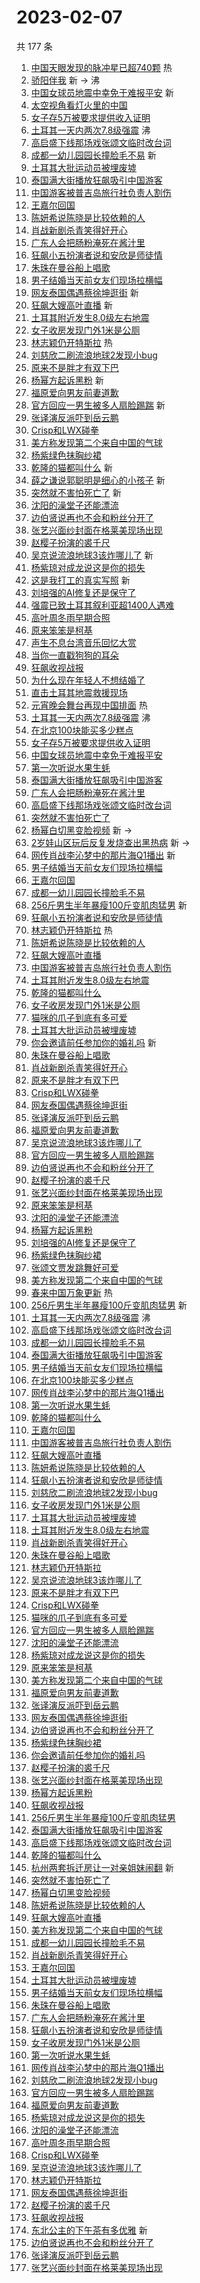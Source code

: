 # 2023-02-07

共 177 条

<!-- BEGIN -->
<!-- 最后更新时间 Tue Feb 07 2023 04:14:59 GMT+0800 (China Standard Time) -->

1. [中国天眼发现的脉冲星已超740颗](https://s.weibo.com//weibo?q=%23%E4%B8%AD%E5%9B%BD%E5%A4%A9%E7%9C%BC%E5%8F%91%E7%8E%B0%E7%9A%84%E8%84%89%E5%86%B2%E6%98%9F%E5%B7%B2%E8%B6%85740%E9%A2%97%23&Refer=new_time)
   热
1. [骄阳伴我](https://s.weibo.com//weibo?q=%E9%AA%84%E9%98%B3%E4%BC%B4%E6%88%91&t=31&band_rank=1&Refer=top)
   新 -> 沸
1. [中国女球员地震中幸免于难报平安](https://s.weibo.com//weibo?q=%23%E4%B8%AD%E5%9B%BD%E5%A5%B3%E7%90%83%E5%91%98%E5%9C%B0%E9%9C%87%E4%B8%AD%E5%B9%B8%E5%85%8D%E4%BA%8E%E9%9A%BE%E6%8A%A5%E5%B9%B3%E5%AE%89%23&t=31&band_rank=2&Refer=top)
   新
1. [太空视角看灯火里的中国](https://s.weibo.com//weibo?q=%23%E5%A4%AA%E7%A9%BA%E8%A7%86%E8%A7%92%E7%9C%8B%E7%81%AF%E7%81%AB%E9%87%8C%E7%9A%84%E4%B8%AD%E5%9B%BD%23&t=31&band_rank=3&Refer=top)
1. [女子存5万被要求提供收入证明](https://s.weibo.com//weibo?q=%23%E5%A5%B3%E5%AD%90%E5%AD%985%E4%B8%87%E8%A2%AB%E8%A6%81%E6%B1%82%E6%8F%90%E4%BE%9B%E6%94%B6%E5%85%A5%E8%AF%81%E6%98%8E%23&t=31&band_rank=4&Refer=top)
1. [土耳其一天内两次7.8级强震](https://s.weibo.com//weibo?q=%23%E5%9C%9F%E8%80%B3%E5%85%B6%E4%B8%80%E5%A4%A9%E5%86%85%E4%B8%A4%E6%AC%A17.8%E7%BA%A7%E5%BC%BA%E9%9C%87%23&t=31&band_rank=5&Refer=top)
   沸
1. [高启盛下线那场戏张颂文临时改台词](https://s.weibo.com//weibo?q=%23%E9%AB%98%E5%90%AF%E7%9B%9B%E4%B8%8B%E7%BA%BF%E9%82%A3%E5%9C%BA%E6%88%8F%E5%BC%A0%E9%A2%82%E6%96%87%E4%B8%B4%E6%97%B6%E6%94%B9%E5%8F%B0%E8%AF%8D%23&t=31&band_rank=6&Refer=top)
1. [成都一幼儿园园长撞脸毛不易](https://s.weibo.com//weibo?q=%23%E6%88%90%E9%83%BD%E4%B8%80%E5%B9%BC%E5%84%BF%E5%9B%AD%E5%9B%AD%E9%95%BF%E6%92%9E%E8%84%B8%E6%AF%9B%E4%B8%8D%E6%98%93%23&t=31&band_rank=7&Refer=top)
   新
1. [土耳其大批运动员被埋废墟](https://s.weibo.com//weibo?q=%23%E5%9C%9F%E8%80%B3%E5%85%B6%E5%A4%A7%E6%89%B9%E8%BF%90%E5%8A%A8%E5%91%98%E8%A2%AB%E5%9F%8B%E5%BA%9F%E5%A2%9F%23&t=31&band_rank=8&Refer=top)
1. [泰国满大街播放狂飙吸引中国游客](https://s.weibo.com//weibo?q=%23%E6%B3%B0%E5%9B%BD%E6%BB%A1%E5%A4%A7%E8%A1%97%E6%92%AD%E6%94%BE%E7%8B%82%E9%A3%99%E5%90%B8%E5%BC%95%E4%B8%AD%E5%9B%BD%E6%B8%B8%E5%AE%A2%23&t=31&band_rank=9&Refer=top)
1. [中国游客被普吉岛旅行社负责人割伤](https://s.weibo.com//weibo?q=%23%E4%B8%AD%E5%9B%BD%E6%B8%B8%E5%AE%A2%E8%A2%AB%E6%99%AE%E5%90%89%E5%B2%9B%E6%97%85%E8%A1%8C%E7%A4%BE%E8%B4%9F%E8%B4%A3%E4%BA%BA%E5%89%B2%E4%BC%A4%23&t=31&band_rank=10&Refer=top)
1. [王嘉尔回国](https://s.weibo.com//weibo?q=%23%E7%8E%8B%E5%98%89%E5%B0%94%E5%9B%9E%E5%9B%BD%23&t=31&band_rank=11&Refer=top)
1. [陈妍希说陈晓是比较依赖的人](https://s.weibo.com//weibo?q=%23%E9%99%88%E5%A6%8D%E5%B8%8C%E8%AF%B4%E9%99%88%E6%99%93%E6%98%AF%E6%AF%94%E8%BE%83%E4%BE%9D%E8%B5%96%E7%9A%84%E4%BA%BA%23&t=31&band_rank=12&Refer=top)
1. [肖战新剧杀青笑得好开心](https://s.weibo.com//weibo?q=%23%E8%82%96%E6%88%98%E6%96%B0%E5%89%A7%E6%9D%80%E9%9D%92%E7%AC%91%E5%BE%97%E5%A5%BD%E5%BC%80%E5%BF%83%23&t=31&band_rank=13&Refer=top)
1. [广东人会把肠粉淹死在酱汁里](https://s.weibo.com//weibo?q=%23%E5%B9%BF%E4%B8%9C%E4%BA%BA%E4%BC%9A%E6%8A%8A%E8%82%A0%E7%B2%89%E6%B7%B9%E6%AD%BB%E5%9C%A8%E9%85%B1%E6%B1%81%E9%87%8C%23&t=31&band_rank=14&Refer=top)
1. [狂飙小五扮演者说和安欣是师徒情](https://s.weibo.com//weibo?q=%23%E7%8B%82%E9%A3%99%E5%B0%8F%E4%BA%94%E6%89%AE%E6%BC%94%E8%80%85%E8%AF%B4%E5%92%8C%E5%AE%89%E6%AC%A3%E6%98%AF%E5%B8%88%E5%BE%92%E6%83%85%23&t=31&band_rank=15&Refer=top)
1. [朱珠在曼谷船上唱歌](https://s.weibo.com//weibo?q=%23%E6%9C%B1%E7%8F%A0%E5%9C%A8%E6%9B%BC%E8%B0%B7%E8%88%B9%E4%B8%8A%E5%94%B1%E6%AD%8C%23&t=31&band_rank=16&Refer=top)
1. [男子结婚当天前女友们现场拉横幅](https://s.weibo.com//weibo?q=%23%E7%94%B7%E5%AD%90%E7%BB%93%E5%A9%9A%E5%BD%93%E5%A4%A9%E5%89%8D%E5%A5%B3%E5%8F%8B%E4%BB%AC%E7%8E%B0%E5%9C%BA%E6%8B%89%E6%A8%AA%E5%B9%85%23&t=31&band_rank=17&Refer=top)
1. [网友泰国偶遇蔡徐坤逛街](https://s.weibo.com//weibo?q=%23%E7%BD%91%E5%8F%8B%E6%B3%B0%E5%9B%BD%E5%81%B6%E9%81%87%E8%94%A1%E5%BE%90%E5%9D%A4%E9%80%9B%E8%A1%97%23&t=31&band_rank=18&Refer=top)
   新
1. [狂飙大嫂高叶直播](https://s.weibo.com//weibo?q=%23%E7%8B%82%E9%A3%99%E5%A4%A7%E5%AB%82%E9%AB%98%E5%8F%B6%E7%9B%B4%E6%92%AD%23&t=31&band_rank=19&Refer=top)
   新
1. [土耳其附近发生8.0级左右地震](https://s.weibo.com//weibo?q=%23%E5%9C%9F%E8%80%B3%E5%85%B6%E9%99%84%E8%BF%91%E5%8F%91%E7%94%9F8.0%E7%BA%A7%E5%B7%A6%E5%8F%B3%E5%9C%B0%E9%9C%87%23&t=31&band_rank=20&Refer=top)
1. [女子收房发现门外1米是公厕](https://s.weibo.com//weibo?q=%23%E5%A5%B3%E5%AD%90%E6%94%B6%E6%88%BF%E5%8F%91%E7%8E%B0%E9%97%A8%E5%A4%961%E7%B1%B3%E6%98%AF%E5%85%AC%E5%8E%95%23&t=31&band_rank=21&Refer=top)
1. [林志颖仍开特斯拉](https://s.weibo.com//weibo?q=%23%E6%9E%97%E5%BF%97%E9%A2%96%E4%BB%8D%E5%BC%80%E7%89%B9%E6%96%AF%E6%8B%89%23&t=31&band_rank=22&Refer=top)
   热
1. [刘慈欣二刷流浪地球2发现小bug](https://s.weibo.com//weibo?q=%23%E5%88%98%E6%85%88%E6%AC%A3%E4%BA%8C%E5%88%B7%E6%B5%81%E6%B5%AA%E5%9C%B0%E7%90%832%E5%8F%91%E7%8E%B0%E5%B0%8Fbug%23&t=31&band_rank=23&Refer=top)
1. [原来不是胖才有双下巴](https://s.weibo.com//weibo?q=%23%E5%8E%9F%E6%9D%A5%E4%B8%8D%E6%98%AF%E8%83%96%E6%89%8D%E6%9C%89%E5%8F%8C%E4%B8%8B%E5%B7%B4%23&t=31&band_rank=24&Refer=top)
1. [杨幂方起诉黑粉](https://s.weibo.com//weibo?q=%23%E6%9D%A8%E5%B9%82%E6%96%B9%E8%B5%B7%E8%AF%89%E9%BB%91%E7%B2%89%23&t=31&band_rank=25&Refer=top)
   新
1. [福原爱向男友前妻道歉](https://s.weibo.com//weibo?q=%23%E7%A6%8F%E5%8E%9F%E7%88%B1%E5%90%91%E7%94%B7%E5%8F%8B%E5%89%8D%E5%A6%BB%E9%81%93%E6%AD%89%23&t=31&band_rank=26&Refer=top)
1. [官方回应一男生被多人扇脸踢踹](https://s.weibo.com//weibo?q=%23%E5%AE%98%E6%96%B9%E5%9B%9E%E5%BA%94%E4%B8%80%E7%94%B7%E7%94%9F%E8%A2%AB%E5%A4%9A%E4%BA%BA%E6%89%87%E8%84%B8%E8%B8%A2%E8%B8%B9%23&t=31&band_rank=27&Refer=top)
   新
1. [张译演反派吓到岳云鹏](https://s.weibo.com//weibo?q=%23%E5%BC%A0%E8%AF%91%E6%BC%94%E5%8F%8D%E6%B4%BE%E5%90%93%E5%88%B0%E5%B2%B3%E4%BA%91%E9%B9%8F%23&t=31&band_rank=28&Refer=top)
1. [Crisp和LWX碰拳](https://s.weibo.com//weibo?q=%23Crisp%E5%92%8CLWX%E7%A2%B0%E6%8B%B3%23&t=31&band_rank=29&Refer=top)
1. [美方称发现第二个来自中国的气球](https://s.weibo.com//weibo?q=%23%E7%BE%8E%E6%96%B9%E7%A7%B0%E5%8F%91%E7%8E%B0%E7%AC%AC%E4%BA%8C%E4%B8%AA%E6%9D%A5%E8%87%AA%E4%B8%AD%E5%9B%BD%E7%9A%84%E6%B0%94%E7%90%83%23&t=31&band_rank=30&Refer=top)
1. [杨紫绿色抹胸纱裙](https://s.weibo.com//weibo?q=%23%E6%9D%A8%E7%B4%AB%E7%BB%BF%E8%89%B2%E6%8A%B9%E8%83%B8%E7%BA%B1%E8%A3%99%23&t=31&band_rank=31&Refer=top)
1. [乾隆的猫都叫什么](https://s.weibo.com//weibo?q=%23%E4%B9%BE%E9%9A%86%E7%9A%84%E7%8C%AB%E9%83%BD%E5%8F%AB%E4%BB%80%E4%B9%88%23&t=31&band_rank=32&Refer=top)
   新
1. [薛之谦说郭聪明是细心的小孩子](https://s.weibo.com//weibo?q=%23%E8%96%9B%E4%B9%8B%E8%B0%A6%E8%AF%B4%E9%83%AD%E8%81%AA%E6%98%8E%E6%98%AF%E7%BB%86%E5%BF%83%E7%9A%84%E5%B0%8F%E5%AD%A9%E5%AD%90%23&t=31&band_rank=33&Refer=top)
   新
1. [突然就不害怕死亡了](https://s.weibo.com//weibo?q=%23%E7%AA%81%E7%84%B6%E5%B0%B1%E4%B8%8D%E5%AE%B3%E6%80%95%E6%AD%BB%E4%BA%A1%E4%BA%86%23&t=31&band_rank=34&Refer=top)
   新
1. [沈阳的澡堂子还能漂流](https://s.weibo.com//weibo?q=%23%E6%B2%88%E9%98%B3%E7%9A%84%E6%BE%A1%E5%A0%82%E5%AD%90%E8%BF%98%E8%83%BD%E6%BC%82%E6%B5%81%23&t=31&band_rank=35&Refer=top)
1. [边伯贤说再也不会和粉丝分开了](https://s.weibo.com//weibo?q=%23%E8%BE%B9%E4%BC%AF%E8%B4%A4%E8%AF%B4%E5%86%8D%E4%B9%9F%E4%B8%8D%E4%BC%9A%E5%92%8C%E7%B2%89%E4%B8%9D%E5%88%86%E5%BC%80%E4%BA%86%23&t=31&band_rank=36&Refer=top)
1. [张艺兴面纱封面在格莱美现场出现](https://s.weibo.com//weibo?q=%23%E5%BC%A0%E8%89%BA%E5%85%B4%E9%9D%A2%E7%BA%B1%E5%B0%81%E9%9D%A2%E5%9C%A8%E6%A0%BC%E8%8E%B1%E7%BE%8E%E7%8E%B0%E5%9C%BA%E5%87%BA%E7%8E%B0%23&t=31&band_rank=37&Refer=top)
1. [赵樱子扮演的裘千尺](https://s.weibo.com//weibo?q=%23%E8%B5%B5%E6%A8%B1%E5%AD%90%E6%89%AE%E6%BC%94%E7%9A%84%E8%A3%98%E5%8D%83%E5%B0%BA%23&t=31&band_rank=38&Refer=top)
1. [吴京说流浪地球3该炸哪儿了](https://s.weibo.com//weibo?q=%23%E5%90%B4%E4%BA%AC%E8%AF%B4%E6%B5%81%E6%B5%AA%E5%9C%B0%E7%90%833%E8%AF%A5%E7%82%B8%E5%93%AA%E5%84%BF%E4%BA%86%23&t=31&band_rank=39&Refer=top)
   新
1. [杨紫琼对成龙说这是你的损失](https://s.weibo.com//weibo?q=%23%E6%9D%A8%E7%B4%AB%E7%90%BC%E5%AF%B9%E6%88%90%E9%BE%99%E8%AF%B4%E8%BF%99%E6%98%AF%E4%BD%A0%E7%9A%84%E6%8D%9F%E5%A4%B1%23&t=31&band_rank=40&Refer=top)
1. [这是我打工的真实写照](https://s.weibo.com//weibo?q=%23%E8%BF%99%E6%98%AF%E6%88%91%E6%89%93%E5%B7%A5%E7%9A%84%E7%9C%9F%E5%AE%9E%E5%86%99%E7%85%A7%23&t=31&band_rank=41&Refer=top)
   新
1. [刘培强的AI修复还是保守了](https://s.weibo.com//weibo?q=%23%E5%88%98%E5%9F%B9%E5%BC%BA%E7%9A%84AI%E4%BF%AE%E5%A4%8D%E8%BF%98%E6%98%AF%E4%BF%9D%E5%AE%88%E4%BA%86%23&t=31&band_rank=42&Refer=top)
1. [强震已致土耳其叙利亚超1400人遇难](https://s.weibo.com//weibo?q=%23%E5%BC%BA%E9%9C%87%E5%B7%B2%E8%87%B4%E5%9C%9F%E8%80%B3%E5%85%B6%E5%8F%99%E5%88%A9%E4%BA%9A%E8%B6%851400%E4%BA%BA%E9%81%87%E9%9A%BE%23&t=31&band_rank=43&Refer=top)
1. [高叶周冬雨早期合照](https://s.weibo.com//weibo?q=%23%E9%AB%98%E5%8F%B6%E5%91%A8%E5%86%AC%E9%9B%A8%E6%97%A9%E6%9C%9F%E5%90%88%E7%85%A7%23&t=31&band_rank=44&Refer=top)
1. [原来笨笨是柯基](https://s.weibo.com//weibo?q=%23%E5%8E%9F%E6%9D%A5%E7%AC%A8%E7%AC%A8%E6%98%AF%E6%9F%AF%E5%9F%BA%23&t=31&band_rank=45&Refer=top)
1. [声生不息台湾音乐回忆大赏](https://s.weibo.com//weibo?q=%23%E5%A3%B0%E7%94%9F%E4%B8%8D%E6%81%AF%E5%8F%B0%E6%B9%BE%E9%9F%B3%E4%B9%90%E5%9B%9E%E5%BF%86%E5%A4%A7%E8%B5%8F%23&t=31&band_rank=46&Refer=top)
1. [当你一直戳狗狗的耳朵](https://s.weibo.com//weibo?q=%23%E5%BD%93%E4%BD%A0%E4%B8%80%E7%9B%B4%E6%88%B3%E7%8B%97%E7%8B%97%E7%9A%84%E8%80%B3%E6%9C%B5%23&t=31&band_rank=47&Refer=top)
1. [狂飙收视战报](https://s.weibo.com//weibo?q=%23%E7%8B%82%E9%A3%99%E6%94%B6%E8%A7%86%E6%88%98%E6%8A%A5%23&t=31&band_rank=48&Refer=top)
1. [为什么现在年轻人不想结婚了](https://s.weibo.com//weibo?q=%23%E4%B8%BA%E4%BB%80%E4%B9%88%E7%8E%B0%E5%9C%A8%E5%B9%B4%E8%BD%BB%E4%BA%BA%E4%B8%8D%E6%83%B3%E7%BB%93%E5%A9%9A%E4%BA%86%23&t=31&band_rank=49&Refer=top)
1. [直击土耳其地震救援现场](https://s.weibo.com//weibo?q=%23%E7%9B%B4%E5%87%BB%E5%9C%9F%E8%80%B3%E5%85%B6%E5%9C%B0%E9%9C%87%E6%95%91%E6%8F%B4%E7%8E%B0%E5%9C%BA%23&t=31&band_rank=50&Refer=top)
1. [元宵晚会舞台再现中国排面](https://s.weibo.com//weibo?q=%23%E5%85%83%E5%AE%B5%E6%99%9A%E4%BC%9A%E8%88%9E%E5%8F%B0%E5%86%8D%E7%8E%B0%E4%B8%AD%E5%9B%BD%E6%8E%92%E9%9D%A2%23&Refer=new_time)
   热
1. [土耳其一天内两次7.8级强震](https://s.weibo.com//weibo?q=%23%E5%9C%9F%E8%80%B3%E5%85%B6%E4%B8%80%E5%A4%A9%E5%86%85%E4%B8%A4%E6%AC%A17.8%E7%BA%A7%E5%BC%BA%E9%9C%87%23&t=31&band_rank=2&Refer=top)
   沸
1. [在北京100块能买多少糕点](https://s.weibo.com//weibo?q=%23%E5%9C%A8%E5%8C%97%E4%BA%AC100%E5%9D%97%E8%83%BD%E4%B9%B0%E5%A4%9A%E5%B0%91%E7%B3%95%E7%82%B9%23&t=31&band_rank=4&Refer=top)
1. [女子存5万被要求提供收入证明](https://s.weibo.com//weibo?q=%23%E5%A5%B3%E5%AD%90%E5%AD%985%E4%B8%87%E8%A2%AB%E8%A6%81%E6%B1%82%E6%8F%90%E4%BE%9B%E6%94%B6%E5%85%A5%E8%AF%81%E6%98%8E%23&t=31&band_rank=5&Refer=top)
1. [中国女球员地震中幸免于难报平安](https://s.weibo.com//weibo?q=%23%E4%B8%AD%E5%9B%BD%E5%A5%B3%E7%90%83%E5%91%98%E5%9C%B0%E9%9C%87%E4%B8%AD%E5%B9%B8%E5%85%8D%E4%BA%8E%E9%9A%BE%E6%8A%A5%E5%B9%B3%E5%AE%89%23&t=31&band_rank=6&Refer=top)
1. [第一次听说水果生蚝](https://s.weibo.com//weibo?q=%23%E7%AC%AC%E4%B8%80%E6%AC%A1%E5%90%AC%E8%AF%B4%E6%B0%B4%E6%9E%9C%E7%94%9F%E8%9A%9D%23&t=31&band_rank=7&Refer=top)
1. [泰国满大街播放狂飙吸引中国游客](https://s.weibo.com//weibo?q=%23%E6%B3%B0%E5%9B%BD%E6%BB%A1%E5%A4%A7%E8%A1%97%E6%92%AD%E6%94%BE%E7%8B%82%E9%A3%99%E5%90%B8%E5%BC%95%E4%B8%AD%E5%9B%BD%E6%B8%B8%E5%AE%A2%23&t=31&band_rank=8&Refer=top)
1. [广东人会把肠粉淹死在酱汁里](https://s.weibo.com//weibo?q=%23%E5%B9%BF%E4%B8%9C%E4%BA%BA%E4%BC%9A%E6%8A%8A%E8%82%A0%E7%B2%89%E6%B7%B9%E6%AD%BB%E5%9C%A8%E9%85%B1%E6%B1%81%E9%87%8C%23&t=31&band_rank=9&Refer=top)
1. [高启盛下线那场戏张颂文临时改台词](https://s.weibo.com//weibo?q=%23%E9%AB%98%E5%90%AF%E7%9B%9B%E4%B8%8B%E7%BA%BF%E9%82%A3%E5%9C%BA%E6%88%8F%E5%BC%A0%E9%A2%82%E6%96%87%E4%B8%B4%E6%97%B6%E6%94%B9%E5%8F%B0%E8%AF%8D%23&t=31&band_rank=10&Refer=top)
1. [突然就不害怕死亡了](https://s.weibo.com//weibo?q=%23%E7%AA%81%E7%84%B6%E5%B0%B1%E4%B8%8D%E5%AE%B3%E6%80%95%E6%AD%BB%E4%BA%A1%E4%BA%86%23&t=31&band_rank=11&Refer=top)
1. [杨幂白切黑变脸视频](https://s.weibo.com//weibo?q=%23%E6%9D%A8%E5%B9%82%E7%99%BD%E5%88%87%E9%BB%91%E5%8F%98%E8%84%B8%E8%A7%86%E9%A2%91%23&t=31&band_rank=12&Refer=top)
   新 ->
1. [2岁娃山区玩后反复发烧查出黑热病](https://s.weibo.com//weibo?q=%232%E5%B2%81%E5%A8%83%E5%B1%B1%E5%8C%BA%E7%8E%A9%E5%90%8E%E5%8F%8D%E5%A4%8D%E5%8F%91%E7%83%A7%E6%9F%A5%E5%87%BA%E9%BB%91%E7%83%AD%E7%97%85%23&t=31&band_rank=13&Refer=top)
   新 ->
1. [网传肖战李沁梦中的那片海Q1播出](https://s.weibo.com//weibo?q=%23%E7%BD%91%E4%BC%A0%E8%82%96%E6%88%98%E6%9D%8E%E6%B2%81%E6%A2%A6%E4%B8%AD%E7%9A%84%E9%82%A3%E7%89%87%E6%B5%B7Q1%E6%92%AD%E5%87%BA%23&t=31&band_rank=14&Refer=top)
   新
1. [男子结婚当天前女友们现场拉横幅](https://s.weibo.com//weibo?q=%23%E7%94%B7%E5%AD%90%E7%BB%93%E5%A9%9A%E5%BD%93%E5%A4%A9%E5%89%8D%E5%A5%B3%E5%8F%8B%E4%BB%AC%E7%8E%B0%E5%9C%BA%E6%8B%89%E6%A8%AA%E5%B9%85%23&t=31&band_rank=15&Refer=top)
1. [王嘉尔回国](https://s.weibo.com//weibo?q=%23%E7%8E%8B%E5%98%89%E5%B0%94%E5%9B%9E%E5%9B%BD%23&t=31&band_rank=16&Refer=top)
1. [成都一幼儿园园长撞脸毛不易](https://s.weibo.com//weibo?q=%23%E6%88%90%E9%83%BD%E4%B8%80%E5%B9%BC%E5%84%BF%E5%9B%AD%E5%9B%AD%E9%95%BF%E6%92%9E%E8%84%B8%E6%AF%9B%E4%B8%8D%E6%98%93%23&t=31&band_rank=17&Refer=top)
1. [256斤男生半年暴瘦100斤变肌肉猛男](https://s.weibo.com//weibo?q=%23256%E6%96%A4%E7%94%B7%E7%94%9F%E5%8D%8A%E5%B9%B4%E6%9A%B4%E7%98%A6100%E6%96%A4%E5%8F%98%E8%82%8C%E8%82%89%E7%8C%9B%E7%94%B7%23&t=31&band_rank=18&Refer=top)
   新
1. [狂飙小五扮演者说和安欣是师徒情](https://s.weibo.com//weibo?q=%23%E7%8B%82%E9%A3%99%E5%B0%8F%E4%BA%94%E6%89%AE%E6%BC%94%E8%80%85%E8%AF%B4%E5%92%8C%E5%AE%89%E6%AC%A3%E6%98%AF%E5%B8%88%E5%BE%92%E6%83%85%23&t=31&band_rank=19&Refer=top)
1. [林志颖仍开特斯拉](https://s.weibo.com//weibo?q=%23%E6%9E%97%E5%BF%97%E9%A2%96%E4%BB%8D%E5%BC%80%E7%89%B9%E6%96%AF%E6%8B%89%23&t=31&band_rank=20&Refer=top)
   热
1. [陈妍希说陈晓是比较依赖的人](https://s.weibo.com//weibo?q=%23%E9%99%88%E5%A6%8D%E5%B8%8C%E8%AF%B4%E9%99%88%E6%99%93%E6%98%AF%E6%AF%94%E8%BE%83%E4%BE%9D%E8%B5%96%E7%9A%84%E4%BA%BA%23&t=31&band_rank=21&Refer=top)
1. [狂飙大嫂高叶直播](https://s.weibo.com//weibo?q=%23%E7%8B%82%E9%A3%99%E5%A4%A7%E5%AB%82%E9%AB%98%E5%8F%B6%E7%9B%B4%E6%92%AD%23&t=31&band_rank=22&Refer=top)
1. [中国游客被普吉岛旅行社负责人割伤](https://s.weibo.com//weibo?q=%23%E4%B8%AD%E5%9B%BD%E6%B8%B8%E5%AE%A2%E8%A2%AB%E6%99%AE%E5%90%89%E5%B2%9B%E6%97%85%E8%A1%8C%E7%A4%BE%E8%B4%9F%E8%B4%A3%E4%BA%BA%E5%89%B2%E4%BC%A4%23&t=31&band_rank=24&Refer=top)
1. [土耳其附近发生8.0级左右地震](https://s.weibo.com//weibo?q=%23%E5%9C%9F%E8%80%B3%E5%85%B6%E9%99%84%E8%BF%91%E5%8F%91%E7%94%9F8.0%E7%BA%A7%E5%B7%A6%E5%8F%B3%E5%9C%B0%E9%9C%87%23&t=31&band_rank=25&Refer=top)
1. [乾隆的猫都叫什么](https://s.weibo.com//weibo?q=%23%E4%B9%BE%E9%9A%86%E7%9A%84%E7%8C%AB%E9%83%BD%E5%8F%AB%E4%BB%80%E4%B9%88%23&t=31&band_rank=26&Refer=top)
1. [女子收房发现门外1米是公厕](https://s.weibo.com//weibo?q=%23%E5%A5%B3%E5%AD%90%E6%94%B6%E6%88%BF%E5%8F%91%E7%8E%B0%E9%97%A8%E5%A4%961%E7%B1%B3%E6%98%AF%E5%85%AC%E5%8E%95%23&t=31&band_rank=27&Refer=top)
1. [猫咪的爪子到底有多可爱](https://s.weibo.com//weibo?q=%23%E7%8C%AB%E5%92%AA%E7%9A%84%E7%88%AA%E5%AD%90%E5%88%B0%E5%BA%95%E6%9C%89%E5%A4%9A%E5%8F%AF%E7%88%B1%23&t=31&band_rank=28&Refer=top)
1. [土耳其大批运动员被埋废墟](https://s.weibo.com//weibo?q=%23%E5%9C%9F%E8%80%B3%E5%85%B6%E5%A4%A7%E6%89%B9%E8%BF%90%E5%8A%A8%E5%91%98%E8%A2%AB%E5%9F%8B%E5%BA%9F%E5%A2%9F%23&t=31&band_rank=29&Refer=top)
1. [你会邀请前任参加你的婚礼吗](https://s.weibo.com//weibo?q=%23%E4%BD%A0%E4%BC%9A%E9%82%80%E8%AF%B7%E5%89%8D%E4%BB%BB%E5%8F%82%E5%8A%A0%E4%BD%A0%E7%9A%84%E5%A9%9A%E7%A4%BC%E5%90%97%23&t=31&band_rank=30&Refer=top)
   新
1. [朱珠在曼谷船上唱歌](https://s.weibo.com//weibo?q=%23%E6%9C%B1%E7%8F%A0%E5%9C%A8%E6%9B%BC%E8%B0%B7%E8%88%B9%E4%B8%8A%E5%94%B1%E6%AD%8C%23&t=31&band_rank=31&Refer=top)
1. [肖战新剧杀青笑得好开心](https://s.weibo.com//weibo?q=%23%E8%82%96%E6%88%98%E6%96%B0%E5%89%A7%E6%9D%80%E9%9D%92%E7%AC%91%E5%BE%97%E5%A5%BD%E5%BC%80%E5%BF%83%23&t=31&band_rank=32&Refer=top)
1. [原来不是胖才有双下巴](https://s.weibo.com//weibo?q=%23%E5%8E%9F%E6%9D%A5%E4%B8%8D%E6%98%AF%E8%83%96%E6%89%8D%E6%9C%89%E5%8F%8C%E4%B8%8B%E5%B7%B4%23&t=31&band_rank=33&Refer=top)
1. [Crisp和LWX碰拳](https://s.weibo.com//weibo?q=%23Crisp%E5%92%8CLWX%E7%A2%B0%E6%8B%B3%23&t=31&band_rank=34&Refer=top)
1. [网友泰国偶遇蔡徐坤逛街](https://s.weibo.com//weibo?q=%23%E7%BD%91%E5%8F%8B%E6%B3%B0%E5%9B%BD%E5%81%B6%E9%81%87%E8%94%A1%E5%BE%90%E5%9D%A4%E9%80%9B%E8%A1%97%23&t=31&band_rank=35&Refer=top)
1. [张译演反派吓到岳云鹏](https://s.weibo.com//weibo?q=%23%E5%BC%A0%E8%AF%91%E6%BC%94%E5%8F%8D%E6%B4%BE%E5%90%93%E5%88%B0%E5%B2%B3%E4%BA%91%E9%B9%8F%23&t=31&band_rank=36&Refer=top)
1. [福原爱向男友前妻道歉](https://s.weibo.com//weibo?q=%23%E7%A6%8F%E5%8E%9F%E7%88%B1%E5%90%91%E7%94%B7%E5%8F%8B%E5%89%8D%E5%A6%BB%E9%81%93%E6%AD%89%23&t=31&band_rank=37&Refer=top)
1. [吴京说流浪地球3该炸哪儿了](https://s.weibo.com//weibo?q=%23%E5%90%B4%E4%BA%AC%E8%AF%B4%E6%B5%81%E6%B5%AA%E5%9C%B0%E7%90%833%E8%AF%A5%E7%82%B8%E5%93%AA%E5%84%BF%E4%BA%86%23&t=31&band_rank=38&Refer=top)
1. [官方回应一男生被多人扇脸踢踹](https://s.weibo.com//weibo?q=%23%E5%AE%98%E6%96%B9%E5%9B%9E%E5%BA%94%E4%B8%80%E7%94%B7%E7%94%9F%E8%A2%AB%E5%A4%9A%E4%BA%BA%E6%89%87%E8%84%B8%E8%B8%A2%E8%B8%B9%23&t=31&band_rank=39&Refer=top)
1. [边伯贤说再也不会和粉丝分开了](https://s.weibo.com//weibo?q=%23%E8%BE%B9%E4%BC%AF%E8%B4%A4%E8%AF%B4%E5%86%8D%E4%B9%9F%E4%B8%8D%E4%BC%9A%E5%92%8C%E7%B2%89%E4%B8%9D%E5%88%86%E5%BC%80%E4%BA%86%23&t=31&band_rank=41&Refer=top)
1. [赵樱子扮演的裘千尺](https://s.weibo.com//weibo?q=%23%E8%B5%B5%E6%A8%B1%E5%AD%90%E6%89%AE%E6%BC%94%E7%9A%84%E8%A3%98%E5%8D%83%E5%B0%BA%23&t=31&band_rank=42&Refer=top)
1. [张艺兴面纱封面在格莱美现场出现](https://s.weibo.com//weibo?q=%23%E5%BC%A0%E8%89%BA%E5%85%B4%E9%9D%A2%E7%BA%B1%E5%B0%81%E9%9D%A2%E5%9C%A8%E6%A0%BC%E8%8E%B1%E7%BE%8E%E7%8E%B0%E5%9C%BA%E5%87%BA%E7%8E%B0%23&t=31&band_rank=43&Refer=top)
1. [原来笨笨是柯基](https://s.weibo.com//weibo?q=%23%E5%8E%9F%E6%9D%A5%E7%AC%A8%E7%AC%A8%E6%98%AF%E6%9F%AF%E5%9F%BA%23&t=31&band_rank=44&Refer=top)
1. [沈阳的澡堂子还能漂流](https://s.weibo.com//weibo?q=%23%E6%B2%88%E9%98%B3%E7%9A%84%E6%BE%A1%E5%A0%82%E5%AD%90%E8%BF%98%E8%83%BD%E6%BC%82%E6%B5%81%23&t=31&band_rank=45&Refer=top)
1. [杨幂方起诉黑粉](https://s.weibo.com//weibo?q=%23%E6%9D%A8%E5%B9%82%E6%96%B9%E8%B5%B7%E8%AF%89%E9%BB%91%E7%B2%89%23&t=31&band_rank=46&Refer=top)
1. [刘培强的AI修复还是保守了](https://s.weibo.com//weibo?q=%23%E5%88%98%E5%9F%B9%E5%BC%BA%E7%9A%84AI%E4%BF%AE%E5%A4%8D%E8%BF%98%E6%98%AF%E4%BF%9D%E5%AE%88%E4%BA%86%23&t=31&band_rank=47&Refer=top)
1. [杨紫绿色抹胸纱裙](https://s.weibo.com//weibo?q=%23%E6%9D%A8%E7%B4%AB%E7%BB%BF%E8%89%B2%E6%8A%B9%E8%83%B8%E7%BA%B1%E8%A3%99%23&t=31&band_rank=48&Refer=top)
1. [张颂文贾发跳舞好可爱](https://s.weibo.com//weibo?q=%23%E5%BC%A0%E9%A2%82%E6%96%87%E8%B4%BE%E5%8F%91%E8%B7%B3%E8%88%9E%E5%A5%BD%E5%8F%AF%E7%88%B1%23&t=31&band_rank=49&Refer=top)
1. [美方称发现第二个来自中国的气球](https://s.weibo.com//weibo?q=%23%E7%BE%8E%E6%96%B9%E7%A7%B0%E5%8F%91%E7%8E%B0%E7%AC%AC%E4%BA%8C%E4%B8%AA%E6%9D%A5%E8%87%AA%E4%B8%AD%E5%9B%BD%E7%9A%84%E6%B0%94%E7%90%83%23&t=31&band_rank=50&Refer=top)
1. [春来中国万象更新](https://s.weibo.com//weibo?q=%23%E6%98%A5%E6%9D%A5%E4%B8%AD%E5%9B%BD%E4%B8%87%E8%B1%A1%E6%9B%B4%E6%96%B0%23&Refer=new_time)
   热
1. [256斤男生半年暴瘦100斤变肌肉猛男](https://s.weibo.com//weibo?q=%23256%E6%96%A4%E7%94%B7%E7%94%9F%E5%8D%8A%E5%B9%B4%E6%9A%B4%E7%98%A6100%E6%96%A4%E5%8F%98%E8%82%8C%E8%82%89%E7%8C%9B%E7%94%B7%23&t=31&band_rank=2&Refer=top)
   新
1. [土耳其一天内两次7.8级强震](https://s.weibo.com//weibo?q=%23%E5%9C%9F%E8%80%B3%E5%85%B6%E4%B8%80%E5%A4%A9%E5%86%85%E4%B8%A4%E6%AC%A17.8%E7%BA%A7%E5%BC%BA%E9%9C%87%23&t=31&band_rank=4&Refer=top)
   沸
1. [高启盛下线那场戏张颂文临时改台词](https://s.weibo.com//weibo?q=%23%E9%AB%98%E5%90%AF%E7%9B%9B%E4%B8%8B%E7%BA%BF%E9%82%A3%E5%9C%BA%E6%88%8F%E5%BC%A0%E9%A2%82%E6%96%87%E4%B8%B4%E6%97%B6%E6%94%B9%E5%8F%B0%E8%AF%8D%23&t=31&band_rank=7&Refer=top)
1. [成都一幼儿园园长撞脸毛不易](https://s.weibo.com//weibo?q=%23%E6%88%90%E9%83%BD%E4%B8%80%E5%B9%BC%E5%84%BF%E5%9B%AD%E5%9B%AD%E9%95%BF%E6%92%9E%E8%84%B8%E6%AF%9B%E4%B8%8D%E6%98%93%23&t=31&band_rank=8&Refer=top)
1. [泰国满大街播放狂飙吸引中国游客](https://s.weibo.com//weibo?q=%23%E6%B3%B0%E5%9B%BD%E6%BB%A1%E5%A4%A7%E8%A1%97%E6%92%AD%E6%94%BE%E7%8B%82%E9%A3%99%E5%90%B8%E5%BC%95%E4%B8%AD%E5%9B%BD%E6%B8%B8%E5%AE%A2%23&t=31&band_rank=10&Refer=top)
1. [男子结婚当天前女友们现场拉横幅](https://s.weibo.com//weibo?q=%23%E7%94%B7%E5%AD%90%E7%BB%93%E5%A9%9A%E5%BD%93%E5%A4%A9%E5%89%8D%E5%A5%B3%E5%8F%8B%E4%BB%AC%E7%8E%B0%E5%9C%BA%E6%8B%89%E6%A8%AA%E5%B9%85%23&t=31&band_rank=14&Refer=top)
1. [在北京100块能买多少糕点](https://s.weibo.com//weibo?q=%23%E5%9C%A8%E5%8C%97%E4%BA%AC100%E5%9D%97%E8%83%BD%E4%B9%B0%E5%A4%9A%E5%B0%91%E7%B3%95%E7%82%B9%23&t=31&band_rank=15&Refer=top)
1. [网传肖战李沁梦中的那片海Q1播出](https://s.weibo.com//weibo?q=%23%E7%BD%91%E4%BC%A0%E8%82%96%E6%88%98%E6%9D%8E%E6%B2%81%E6%A2%A6%E4%B8%AD%E7%9A%84%E9%82%A3%E7%89%87%E6%B5%B7Q1%E6%92%AD%E5%87%BA%23&t=31&band_rank=16&Refer=top)
1. [第一次听说水果生蚝](https://s.weibo.com//weibo?q=%23%E7%AC%AC%E4%B8%80%E6%AC%A1%E5%90%AC%E8%AF%B4%E6%B0%B4%E6%9E%9C%E7%94%9F%E8%9A%9D%23&t=31&band_rank=17&Refer=top)
1. [乾隆的猫都叫什么](https://s.weibo.com//weibo?q=%23%E4%B9%BE%E9%9A%86%E7%9A%84%E7%8C%AB%E9%83%BD%E5%8F%AB%E4%BB%80%E4%B9%88%23&t=31&band_rank=18&Refer=top)
1. [王嘉尔回国](https://s.weibo.com//weibo?q=%23%E7%8E%8B%E5%98%89%E5%B0%94%E5%9B%9E%E5%9B%BD%23&t=31&band_rank=19&Refer=top)
1. [中国游客被普吉岛旅行社负责人割伤](https://s.weibo.com//weibo?q=%23%E4%B8%AD%E5%9B%BD%E6%B8%B8%E5%AE%A2%E8%A2%AB%E6%99%AE%E5%90%89%E5%B2%9B%E6%97%85%E8%A1%8C%E7%A4%BE%E8%B4%9F%E8%B4%A3%E4%BA%BA%E5%89%B2%E4%BC%A4%23&t=31&band_rank=20&Refer=top)
1. [狂飙大嫂高叶直播](https://s.weibo.com//weibo?q=%23%E7%8B%82%E9%A3%99%E5%A4%A7%E5%AB%82%E9%AB%98%E5%8F%B6%E7%9B%B4%E6%92%AD%23&t=31&band_rank=21&Refer=top)
1. [陈妍希说陈晓是比较依赖的人](https://s.weibo.com//weibo?q=%23%E9%99%88%E5%A6%8D%E5%B8%8C%E8%AF%B4%E9%99%88%E6%99%93%E6%98%AF%E6%AF%94%E8%BE%83%E4%BE%9D%E8%B5%96%E7%9A%84%E4%BA%BA%23&t=31&band_rank=22&Refer=top)
1. [狂飙小五扮演者说和安欣是师徒情](https://s.weibo.com//weibo?q=%23%E7%8B%82%E9%A3%99%E5%B0%8F%E4%BA%94%E6%89%AE%E6%BC%94%E8%80%85%E8%AF%B4%E5%92%8C%E5%AE%89%E6%AC%A3%E6%98%AF%E5%B8%88%E5%BE%92%E6%83%85%23&t=31&band_rank=23&Refer=top)
1. [刘慈欣二刷流浪地球2发现小bug](https://s.weibo.com//weibo?q=%23%E5%88%98%E6%85%88%E6%AC%A3%E4%BA%8C%E5%88%B7%E6%B5%81%E6%B5%AA%E5%9C%B0%E7%90%832%E5%8F%91%E7%8E%B0%E5%B0%8Fbug%23&t=31&band_rank=24&Refer=top)
1. [女子收房发现门外1米是公厕](https://s.weibo.com//weibo?q=%23%E5%A5%B3%E5%AD%90%E6%94%B6%E6%88%BF%E5%8F%91%E7%8E%B0%E9%97%A8%E5%A4%961%E7%B1%B3%E6%98%AF%E5%85%AC%E5%8E%95%23&t=31&band_rank=25&Refer=top)
1. [土耳其大批运动员被埋废墟](https://s.weibo.com//weibo?q=%23%E5%9C%9F%E8%80%B3%E5%85%B6%E5%A4%A7%E6%89%B9%E8%BF%90%E5%8A%A8%E5%91%98%E8%A2%AB%E5%9F%8B%E5%BA%9F%E5%A2%9F%23&t=31&band_rank=26&Refer=top)
1. [土耳其附近发生8.0级左右地震](https://s.weibo.com//weibo?q=%23%E5%9C%9F%E8%80%B3%E5%85%B6%E9%99%84%E8%BF%91%E5%8F%91%E7%94%9F8.0%E7%BA%A7%E5%B7%A6%E5%8F%B3%E5%9C%B0%E9%9C%87%23&t=31&band_rank=27&Refer=top)
1. [肖战新剧杀青笑得好开心](https://s.weibo.com//weibo?q=%23%E8%82%96%E6%88%98%E6%96%B0%E5%89%A7%E6%9D%80%E9%9D%92%E7%AC%91%E5%BE%97%E5%A5%BD%E5%BC%80%E5%BF%83%23&t=31&band_rank=28&Refer=top)
1. [朱珠在曼谷船上唱歌](https://s.weibo.com//weibo?q=%23%E6%9C%B1%E7%8F%A0%E5%9C%A8%E6%9B%BC%E8%B0%B7%E8%88%B9%E4%B8%8A%E5%94%B1%E6%AD%8C%23&t=31&band_rank=29&Refer=top)
1. [林志颖仍开特斯拉](https://s.weibo.com//weibo?q=%23%E6%9E%97%E5%BF%97%E9%A2%96%E4%BB%8D%E5%BC%80%E7%89%B9%E6%96%AF%E6%8B%89%23&t=31&band_rank=30&Refer=top)
1. [吴京说流浪地球3该炸哪儿了](https://s.weibo.com//weibo?q=%23%E5%90%B4%E4%BA%AC%E8%AF%B4%E6%B5%81%E6%B5%AA%E5%9C%B0%E7%90%833%E8%AF%A5%E7%82%B8%E5%93%AA%E5%84%BF%E4%BA%86%23&t=31&band_rank=31&Refer=top)
1. [原来不是胖才有双下巴](https://s.weibo.com//weibo?q=%23%E5%8E%9F%E6%9D%A5%E4%B8%8D%E6%98%AF%E8%83%96%E6%89%8D%E6%9C%89%E5%8F%8C%E4%B8%8B%E5%B7%B4%23&t=31&band_rank=32&Refer=top)
1. [Crisp和LWX碰拳](https://s.weibo.com//weibo?q=%23Crisp%E5%92%8CLWX%E7%A2%B0%E6%8B%B3%23&t=31&band_rank=33&Refer=top)
1. [猫咪的爪子到底有多可爱](https://s.weibo.com//weibo?q=%23%E7%8C%AB%E5%92%AA%E7%9A%84%E7%88%AA%E5%AD%90%E5%88%B0%E5%BA%95%E6%9C%89%E5%A4%9A%E5%8F%AF%E7%88%B1%23&t=31&band_rank=34&Refer=top)
1. [官方回应一男生被多人扇脸踢踹](https://s.weibo.com//weibo?q=%23%E5%AE%98%E6%96%B9%E5%9B%9E%E5%BA%94%E4%B8%80%E7%94%B7%E7%94%9F%E8%A2%AB%E5%A4%9A%E4%BA%BA%E6%89%87%E8%84%B8%E8%B8%A2%E8%B8%B9%23&t=31&band_rank=35&Refer=top)
1. [沈阳的澡堂子还能漂流](https://s.weibo.com//weibo?q=%23%E6%B2%88%E9%98%B3%E7%9A%84%E6%BE%A1%E5%A0%82%E5%AD%90%E8%BF%98%E8%83%BD%E6%BC%82%E6%B5%81%23&t=31&band_rank=36&Refer=top)
1. [杨紫琼对成龙说这是你的损失](https://s.weibo.com//weibo?q=%23%E6%9D%A8%E7%B4%AB%E7%90%BC%E5%AF%B9%E6%88%90%E9%BE%99%E8%AF%B4%E8%BF%99%E6%98%AF%E4%BD%A0%E7%9A%84%E6%8D%9F%E5%A4%B1%23&t=31&band_rank=37&Refer=top)
1. [原来笨笨是柯基](https://s.weibo.com//weibo?q=%23%E5%8E%9F%E6%9D%A5%E7%AC%A8%E7%AC%A8%E6%98%AF%E6%9F%AF%E5%9F%BA%23&t=31&band_rank=38&Refer=top)
1. [美方称发现第二个来自中国的气球](https://s.weibo.com//weibo?q=%23%E7%BE%8E%E6%96%B9%E7%A7%B0%E5%8F%91%E7%8E%B0%E7%AC%AC%E4%BA%8C%E4%B8%AA%E6%9D%A5%E8%87%AA%E4%B8%AD%E5%9B%BD%E7%9A%84%E6%B0%94%E7%90%83%23&t=31&band_rank=39&Refer=top)
1. [福原爱向男友前妻道歉](https://s.weibo.com//weibo?q=%23%E7%A6%8F%E5%8E%9F%E7%88%B1%E5%90%91%E7%94%B7%E5%8F%8B%E5%89%8D%E5%A6%BB%E9%81%93%E6%AD%89%23&t=31&band_rank=40&Refer=top)
1. [张译演反派吓到岳云鹏](https://s.weibo.com//weibo?q=%23%E5%BC%A0%E8%AF%91%E6%BC%94%E5%8F%8D%E6%B4%BE%E5%90%93%E5%88%B0%E5%B2%B3%E4%BA%91%E9%B9%8F%23&t=31&band_rank=41&Refer=top)
1. [网友泰国偶遇蔡徐坤逛街](https://s.weibo.com//weibo?q=%23%E7%BD%91%E5%8F%8B%E6%B3%B0%E5%9B%BD%E5%81%B6%E9%81%87%E8%94%A1%E5%BE%90%E5%9D%A4%E9%80%9B%E8%A1%97%23&t=31&band_rank=42&Refer=top)
1. [边伯贤说再也不会和粉丝分开了](https://s.weibo.com//weibo?q=%23%E8%BE%B9%E4%BC%AF%E8%B4%A4%E8%AF%B4%E5%86%8D%E4%B9%9F%E4%B8%8D%E4%BC%9A%E5%92%8C%E7%B2%89%E4%B8%9D%E5%88%86%E5%BC%80%E4%BA%86%23&t=31&band_rank=43&Refer=top)
1. [杨紫绿色抹胸纱裙](https://s.weibo.com//weibo?q=%23%E6%9D%A8%E7%B4%AB%E7%BB%BF%E8%89%B2%E6%8A%B9%E8%83%B8%E7%BA%B1%E8%A3%99%23&t=31&band_rank=44&Refer=top)
1. [你会邀请前任参加你的婚礼吗](https://s.weibo.com//weibo?q=%23%E4%BD%A0%E4%BC%9A%E9%82%80%E8%AF%B7%E5%89%8D%E4%BB%BB%E5%8F%82%E5%8A%A0%E4%BD%A0%E7%9A%84%E5%A9%9A%E7%A4%BC%E5%90%97%23&t=31&band_rank=45&Refer=top)
1. [赵樱子扮演的裘千尺](https://s.weibo.com//weibo?q=%23%E8%B5%B5%E6%A8%B1%E5%AD%90%E6%89%AE%E6%BC%94%E7%9A%84%E8%A3%98%E5%8D%83%E5%B0%BA%23&t=31&band_rank=46&Refer=top)
1. [张艺兴面纱封面在格莱美现场出现](https://s.weibo.com//weibo?q=%23%E5%BC%A0%E8%89%BA%E5%85%B4%E9%9D%A2%E7%BA%B1%E5%B0%81%E9%9D%A2%E5%9C%A8%E6%A0%BC%E8%8E%B1%E7%BE%8E%E7%8E%B0%E5%9C%BA%E5%87%BA%E7%8E%B0%23&t=31&band_rank=47&Refer=top)
1. [杨幂方起诉黑粉](https://s.weibo.com//weibo?q=%23%E6%9D%A8%E5%B9%82%E6%96%B9%E8%B5%B7%E8%AF%89%E9%BB%91%E7%B2%89%23&t=31&band_rank=48&Refer=top)
1. [狂飙收视战报](https://s.weibo.com//weibo?q=%23%E7%8B%82%E9%A3%99%E6%94%B6%E8%A7%86%E6%88%98%E6%8A%A5%23&t=31&band_rank=50&Refer=top)
1. [256斤男生半年暴瘦100斤变肌肉猛男](https://s.weibo.com//weibo?q=%23256%E6%96%A4%E7%94%B7%E7%94%9F%E5%8D%8A%E5%B9%B4%E6%9A%B4%E7%98%A6100%E6%96%A4%E5%8F%98%E8%82%8C%E8%82%89%E7%8C%9B%E7%94%B7%23&t=31&band_rank=5&Refer=top)
1. [泰国满大街播放狂飙吸引中国游客](https://s.weibo.com//weibo?q=%23%E6%B3%B0%E5%9B%BD%E6%BB%A1%E5%A4%A7%E8%A1%97%E6%92%AD%E6%94%BE%E7%8B%82%E9%A3%99%E5%90%B8%E5%BC%95%E4%B8%AD%E5%9B%BD%E6%B8%B8%E5%AE%A2%23&t=31&band_rank=7&Refer=top)
1. [高启盛下线那场戏张颂文临时改台词](https://s.weibo.com//weibo?q=%23%E9%AB%98%E5%90%AF%E7%9B%9B%E4%B8%8B%E7%BA%BF%E9%82%A3%E5%9C%BA%E6%88%8F%E5%BC%A0%E9%A2%82%E6%96%87%E4%B8%B4%E6%97%B6%E6%94%B9%E5%8F%B0%E8%AF%8D%23&t=31&band_rank=8&Refer=top)
1. [乾隆的猫都叫什么](https://s.weibo.com//weibo?q=%23%E4%B9%BE%E9%9A%86%E7%9A%84%E7%8C%AB%E9%83%BD%E5%8F%AB%E4%BB%80%E4%B9%88%23&t=31&band_rank=9&Refer=top)
1. [杭州两套拆迁房让一对亲姐妹闹翻](https://s.weibo.com//weibo?q=%23%E6%9D%AD%E5%B7%9E%E4%B8%A4%E5%A5%97%E6%8B%86%E8%BF%81%E6%88%BF%E8%AE%A9%E4%B8%80%E5%AF%B9%E4%BA%B2%E5%A7%90%E5%A6%B9%E9%97%B9%E7%BF%BB%23&t=31&band_rank=11&Refer=top)
   新
1. [突然就不害怕死亡了](https://s.weibo.com//weibo?q=%23%E7%AA%81%E7%84%B6%E5%B0%B1%E4%B8%8D%E5%AE%B3%E6%80%95%E6%AD%BB%E4%BA%A1%E4%BA%86%23&t=31&band_rank=12&Refer=top)
1. [杨幂白切黑变脸视频](https://s.weibo.com//weibo?q=%23%E6%9D%A8%E5%B9%82%E7%99%BD%E5%88%87%E9%BB%91%E5%8F%98%E8%84%B8%E8%A7%86%E9%A2%91%23&t=31&band_rank=14&Refer=top)
1. [陈妍希说陈晓是比较依赖的人](https://s.weibo.com//weibo?q=%23%E9%99%88%E5%A6%8D%E5%B8%8C%E8%AF%B4%E9%99%88%E6%99%93%E6%98%AF%E6%AF%94%E8%BE%83%E4%BE%9D%E8%B5%96%E7%9A%84%E4%BA%BA%23&t=31&band_rank=16&Refer=top)
1. [狂飙大嫂高叶直播](https://s.weibo.com//weibo?q=%23%E7%8B%82%E9%A3%99%E5%A4%A7%E5%AB%82%E9%AB%98%E5%8F%B6%E7%9B%B4%E6%92%AD%23&t=31&band_rank=17&Refer=top)
1. [美方称发现第二个来自中国的气球](https://s.weibo.com//weibo?q=%23%E7%BE%8E%E6%96%B9%E7%A7%B0%E5%8F%91%E7%8E%B0%E7%AC%AC%E4%BA%8C%E4%B8%AA%E6%9D%A5%E8%87%AA%E4%B8%AD%E5%9B%BD%E7%9A%84%E6%B0%94%E7%90%83%23&t=31&band_rank=18&Refer=top)
1. [成都一幼儿园园长撞脸毛不易](https://s.weibo.com//weibo?q=%23%E6%88%90%E9%83%BD%E4%B8%80%E5%B9%BC%E5%84%BF%E5%9B%AD%E5%9B%AD%E9%95%BF%E6%92%9E%E8%84%B8%E6%AF%9B%E4%B8%8D%E6%98%93%23&t=31&band_rank=19&Refer=top)
1. [肖战新剧杀青笑得好开心](https://s.weibo.com//weibo?q=%23%E8%82%96%E6%88%98%E6%96%B0%E5%89%A7%E6%9D%80%E9%9D%92%E7%AC%91%E5%BE%97%E5%A5%BD%E5%BC%80%E5%BF%83%23&t=31&band_rank=20&Refer=top)
1. [王嘉尔回国](https://s.weibo.com//weibo?q=%23%E7%8E%8B%E5%98%89%E5%B0%94%E5%9B%9E%E5%9B%BD%23&t=31&band_rank=21&Refer=top)
1. [土耳其大批运动员被埋废墟](https://s.weibo.com//weibo?q=%23%E5%9C%9F%E8%80%B3%E5%85%B6%E5%A4%A7%E6%89%B9%E8%BF%90%E5%8A%A8%E5%91%98%E8%A2%AB%E5%9F%8B%E5%BA%9F%E5%A2%9F%23&t=31&band_rank=22&Refer=top)
1. [男子结婚当天前女友们现场拉横幅](https://s.weibo.com//weibo?q=%23%E7%94%B7%E5%AD%90%E7%BB%93%E5%A9%9A%E5%BD%93%E5%A4%A9%E5%89%8D%E5%A5%B3%E5%8F%8B%E4%BB%AC%E7%8E%B0%E5%9C%BA%E6%8B%89%E6%A8%AA%E5%B9%85%23&t=31&band_rank=23&Refer=top)
1. [朱珠在曼谷船上唱歌](https://s.weibo.com//weibo?q=%23%E6%9C%B1%E7%8F%A0%E5%9C%A8%E6%9B%BC%E8%B0%B7%E8%88%B9%E4%B8%8A%E5%94%B1%E6%AD%8C%23&t=31&band_rank=24&Refer=top)
1. [广东人会把肠粉淹死在酱汁里](https://s.weibo.com//weibo?q=%23%E5%B9%BF%E4%B8%9C%E4%BA%BA%E4%BC%9A%E6%8A%8A%E8%82%A0%E7%B2%89%E6%B7%B9%E6%AD%BB%E5%9C%A8%E9%85%B1%E6%B1%81%E9%87%8C%23&t=31&band_rank=25&Refer=top)
1. [狂飙小五扮演者说和安欣是师徒情](https://s.weibo.com//weibo?q=%23%E7%8B%82%E9%A3%99%E5%B0%8F%E4%BA%94%E6%89%AE%E6%BC%94%E8%80%85%E8%AF%B4%E5%92%8C%E5%AE%89%E6%AC%A3%E6%98%AF%E5%B8%88%E5%BE%92%E6%83%85%23&t=31&band_rank=26&Refer=top)
1. [女子收房发现门外1米是公厕](https://s.weibo.com//weibo?q=%23%E5%A5%B3%E5%AD%90%E6%94%B6%E6%88%BF%E5%8F%91%E7%8E%B0%E9%97%A8%E5%A4%961%E7%B1%B3%E6%98%AF%E5%85%AC%E5%8E%95%23&t=31&band_rank=28&Refer=top)
1. [第一次听说水果生蚝](https://s.weibo.com//weibo?q=%23%E7%AC%AC%E4%B8%80%E6%AC%A1%E5%90%AC%E8%AF%B4%E6%B0%B4%E6%9E%9C%E7%94%9F%E8%9A%9D%23&t=31&band_rank=29&Refer=top)
1. [网传肖战李沁梦中的那片海Q1播出](https://s.weibo.com//weibo?q=%23%E7%BD%91%E4%BC%A0%E8%82%96%E6%88%98%E6%9D%8E%E6%B2%81%E6%A2%A6%E4%B8%AD%E7%9A%84%E9%82%A3%E7%89%87%E6%B5%B7Q1%E6%92%AD%E5%87%BA%23&t=31&band_rank=30&Refer=top)
1. [刘慈欣二刷流浪地球2发现小bug](https://s.weibo.com//weibo?q=%23%E5%88%98%E6%85%88%E6%AC%A3%E4%BA%8C%E5%88%B7%E6%B5%81%E6%B5%AA%E5%9C%B0%E7%90%832%E5%8F%91%E7%8E%B0%E5%B0%8Fbug%23&t=31&band_rank=31&Refer=top)
1. [官方回应一男生被多人扇脸踢踹](https://s.weibo.com//weibo?q=%23%E5%AE%98%E6%96%B9%E5%9B%9E%E5%BA%94%E4%B8%80%E7%94%B7%E7%94%9F%E8%A2%AB%E5%A4%9A%E4%BA%BA%E6%89%87%E8%84%B8%E8%B8%A2%E8%B8%B9%23&t=31&band_rank=32&Refer=top)
1. [福原爱向男友前妻道歉](https://s.weibo.com//weibo?q=%23%E7%A6%8F%E5%8E%9F%E7%88%B1%E5%90%91%E7%94%B7%E5%8F%8B%E5%89%8D%E5%A6%BB%E9%81%93%E6%AD%89%23&t=31&band_rank=35&Refer=top)
1. [杨紫琼对成龙说这是你的损失](https://s.weibo.com//weibo?q=%23%E6%9D%A8%E7%B4%AB%E7%90%BC%E5%AF%B9%E6%88%90%E9%BE%99%E8%AF%B4%E8%BF%99%E6%98%AF%E4%BD%A0%E7%9A%84%E6%8D%9F%E5%A4%B1%23&t=31&band_rank=36&Refer=top)
1. [沈阳的澡堂子还能漂流](https://s.weibo.com//weibo?q=%23%E6%B2%88%E9%98%B3%E7%9A%84%E6%BE%A1%E5%A0%82%E5%AD%90%E8%BF%98%E8%83%BD%E6%BC%82%E6%B5%81%23&t=31&band_rank=37&Refer=top)
1. [高叶周冬雨早期合照](https://s.weibo.com//weibo?q=%23%E9%AB%98%E5%8F%B6%E5%91%A8%E5%86%AC%E9%9B%A8%E6%97%A9%E6%9C%9F%E5%90%88%E7%85%A7%23&t=31&band_rank=39&Refer=top)
1. [Crisp和LWX碰拳](https://s.weibo.com//weibo?q=%23Crisp%E5%92%8CLWX%E7%A2%B0%E6%8B%B3%23&t=31&band_rank=40&Refer=top)
1. [吴京说流浪地球3该炸哪儿了](https://s.weibo.com//weibo?q=%23%E5%90%B4%E4%BA%AC%E8%AF%B4%E6%B5%81%E6%B5%AA%E5%9C%B0%E7%90%833%E8%AF%A5%E7%82%B8%E5%93%AA%E5%84%BF%E4%BA%86%23&t=31&band_rank=41&Refer=top)
1. [林志颖仍开特斯拉](https://s.weibo.com//weibo?q=%23%E6%9E%97%E5%BF%97%E9%A2%96%E4%BB%8D%E5%BC%80%E7%89%B9%E6%96%AF%E6%8B%89%23&t=31&band_rank=42&Refer=top)
1. [网友泰国偶遇蔡徐坤逛街](https://s.weibo.com//weibo?q=%23%E7%BD%91%E5%8F%8B%E6%B3%B0%E5%9B%BD%E5%81%B6%E9%81%87%E8%94%A1%E5%BE%90%E5%9D%A4%E9%80%9B%E8%A1%97%23&t=31&band_rank=43&Refer=top)
1. [赵樱子扮演的裘千尺](https://s.weibo.com//weibo?q=%23%E8%B5%B5%E6%A8%B1%E5%AD%90%E6%89%AE%E6%BC%94%E7%9A%84%E8%A3%98%E5%8D%83%E5%B0%BA%23&t=31&band_rank=44&Refer=top)
1. [狂飙收视战报](https://s.weibo.com//weibo?q=%23%E7%8B%82%E9%A3%99%E6%94%B6%E8%A7%86%E6%88%98%E6%8A%A5%23&t=31&band_rank=45&Refer=top)
1. [东北公主的下午茶有多优雅](https://s.weibo.com//weibo?q=%23%E4%B8%9C%E5%8C%97%E5%85%AC%E4%B8%BB%E7%9A%84%E4%B8%8B%E5%8D%88%E8%8C%B6%E6%9C%89%E5%A4%9A%E4%BC%98%E9%9B%85%23&t=31&band_rank=47&Refer=top)
   新
1. [边伯贤说再也不会和粉丝分开了](https://s.weibo.com//weibo?q=%23%E8%BE%B9%E4%BC%AF%E8%B4%A4%E8%AF%B4%E5%86%8D%E4%B9%9F%E4%B8%8D%E4%BC%9A%E5%92%8C%E7%B2%89%E4%B8%9D%E5%88%86%E5%BC%80%E4%BA%86%23&t=31&band_rank=48&Refer=top)
1. [张译演反派吓到岳云鹏](https://s.weibo.com//weibo?q=%23%E5%BC%A0%E8%AF%91%E6%BC%94%E5%8F%8D%E6%B4%BE%E5%90%93%E5%88%B0%E5%B2%B3%E4%BA%91%E9%B9%8F%23&t=31&band_rank=49&Refer=top)
1. [张艺兴面纱封面在格莱美现场出现](https://s.weibo.com//weibo?q=%23%E5%BC%A0%E8%89%BA%E5%85%B4%E9%9D%A2%E7%BA%B1%E5%B0%81%E9%9D%A2%E5%9C%A8%E6%A0%BC%E8%8E%B1%E7%BE%8E%E7%8E%B0%E5%9C%BA%E5%87%BA%E7%8E%B0%23&t=31&band_rank=50&Refer=top)

<!-- END -->
